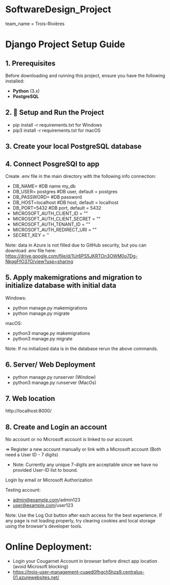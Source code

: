 # SoftwareDesign_Project
team_name = Trois-Rivières

# Django Project Setup Guide

## 1. Prerequisites
Before downloading and running this project, ensure you have the following installed:

- **Python** (3.x)
- **PostgreSQL** 


## 2. 🔧 Setup and Run the Project
- pip install -r requirements.txt    for Windows
- pip3 install -r requirements.txt    for macOS

## 3. Create your local PostgreSQL database

## 4. Connect PosgreSQl to app
Create .env file in the main directory with the following info connection:
- DB_NAME= #DB name my_db         
- DB_USER= postgres #DB user, default = postgres
- DB_PASSWORD= #DB password
- DB_HOST=localhost #DB host, default = localhost
- DB_PORT=5432 #DB port, default = 5432
- MICROSOFT_AUTH_CLIENT_ID = ""
- MICROSOFT_AUTH_CLIENT_SECRET = "" 
- MICROSOFT_AUTH_TENANT_ID = ""
- MICROSOFT_AUTH_REDIRECT_URI = ""
- SECRET_KEY = ''

Note: data in Azure is not filled due to GitHub security, but you can download .env file here: https://drive.google.com/file/d/1Ur6PS5JKRTOn3OWM0o7Dg-NkggFfO37O/view?usp=sharing 

## 5. Apply makemigrations and migration to initialize database with initial data
Windows:
- python manage.py makemigrations
- python manage.py migrate

macOS:
- python3 manage.py makemigrations
- python3 manage.py migrate

Note: If no initialized data is in the database rerun the above commands.

## 6. Server/ Web Deployment
- python manage.py runserver    (Window)
- python3 manage.py runserver   (MacOs)

## 7. Web location
http://localhost:8000/

## 8. Create and Login an account
No account or no Microsoft account is linked to our account.

=> Register a new account manually or link with a Microsoft account (Both need a User ID - 7 digits)
- Note: Currently any unique 7-digits are acceptable since we have no provided User-ID list to bound.

Login by email or Microsoft Authorization

Testing account:
- admin@example.com/admin123
- user@example.com/user123

Note: Use the Log Out button after each access for the best experience. If any page is not loading properly, try clearing cookies and local storage using the browser's developer tools.

# Online Deployment:
- Login your Cougarnet Account in browser before direct app location (avoid Microsoft blocking)
- https://trois-user-management-cuaed0fhgch5hza9.centralus-01.azurewebsites.net/
